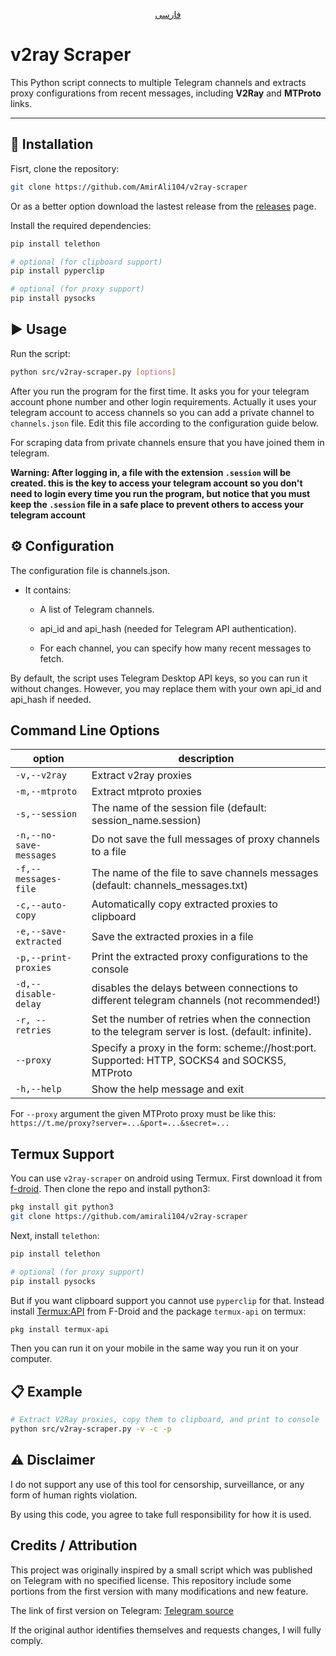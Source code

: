 <p align="center">
  <a href="README-fa.md">فارسی</a>
</p>

# v2ray Scraper

This Python script connects to multiple Telegram channels and extracts proxy configurations from recent messages, including **V2Ray** and **MTProto** links.

---

## 🚀 Installation

Fisrt, clone the repository:

```bash
git clone https://github.com/AmirAli104/v2ray-scraper
```

Or as a better option download the lastest release from the [releases](https://github.com/AmirAli104/v2ray-scraper/releases) page.

Install the required dependencies:

```bash
pip install telethon

# optional (for clipboard support)
pip install pyperclip

# optional (for proxy support)
pip install pysocks
```

## ▶️ Usage

Run the script:

```bash
python src/v2ray-scraper.py [options]
```

After you run the program for the first time. It asks you for your telegram account phone number and other login requirements.
Actually it uses your telegram account to access channels so you can add a private channel to `channels.json` file. Edit this file according to the configuration guide below.

For scraping data from private channels ensure that you have joined them in telegram.

**Warning: After logging in, a file with the extension `.session` will be created. this is the key to access your telegram account so you don't need to login every time you run the program, but notice that you must keep the `.session` file in a safe place to prevent others to access your telegram account**

## ⚙️ Configuration

The configuration file is channels.json.

- It contains:

    - A list of Telegram channels.

    - api_id and api_hash (needed for Telegram API authentication).

    - For each channel, you can specify how many recent messages to fetch.

By default, the script uses Telegram Desktop API keys, so you can run it without changes.
However, you may replace them with your own api_id and api_hash if needed.

## Command Line Options

|option|description|
|------|------|
|`-v,--v2ray`|Extract v2ray proxies|
|`-m,--mtproto`|Extract mtproto proxies|
|`-s,--session`|The name of the session file (default: session_name.session)|
|`-n,--no-save-messages`|Do not save the full messages of proxy channels to a file|
|`-f,--messages-file`|The name of the file to save channels messages (default: channels_messages.txt)|
|`-c,--auto-copy`|Automatically copy extracted proxies to clipboard|
|`-e,--save-extracted`|Save the extracted proxies in a file|
|`-p,--print-proxies`|Print the extracted proxy configurations to the console|
|`-d,--disable-delay`|disables the delays between connections to different telegram channels (not recommended!)|
|`-r, --retries`|Set the number of retries when the connection to the telegram server is lost. (default: infinite).|
|`--proxy`|Specify a proxy in the form: scheme://host:port. Supported: HTTP, SOCKS4 and SOCKS5, MTProto|
|`-h,--help`|Show the help message and exit|

For `--proxy` argument the given MTProto proxy must be like this:
`https://t.me/proxy?server=...&port=...&secret=...`

## Termux Support

You can use `v2ray-scraper` on android using Termux. First download it from [f-droid](https://f-droid.org/packages/com.termux/).
Then clone the repo and install python3:

```bash
pkg install git python3
git clone https://github.com/amirali104/v2ray-scraper
```

Next, install `telethon`:

```bash
pip install telethon

# optional (for proxy support)
pip install pysocks
```

But if you want clipboard support you cannot use `pyperclip` for that. Instead install [Termux:API](https://f-droid.org/packages/com.termux.api/) from F-Droid and the package `termux-api` on termux:

```bash
pkg install termux-api
```

Then you can run it on your mobile in the same way you run it on your computer.

## 📋 Example

```bash
# Extract V2Ray proxies, copy them to clipboard, and print to console
python src/v2ray-scraper.py -v -c -p
```

## ⚠️ Disclaimer

I do not support any use of this tool for censorship, surveillance, or any form of human rights violation.

By using this code, you agree to take full responsibility for how it is used.

## Credits / Attribution

This project was originally inspired by a small script which was published on Telegram with no specified license.
This repository include some portions from the first version with many modifications and new feature.

The link of first version on Telegram: [Telegram source](https://t.me/SoniaNotes/1015)

If the original author identifies themselves and requests changes, I will fully comply.
